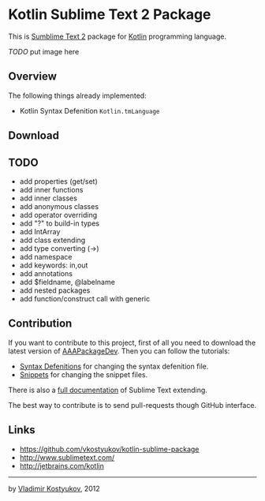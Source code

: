 Kotlin Sublime Text 2 Package 
=============================

This is [Sumblime Text 2](http://www.sublimetext.com/) package for [Kotlin](http://jetbrains.com/kotlin) programming language.

*TODO* put image here

Overview
--------

The following things already implemented:

* Kotlin Syntax Defenition <code>Kotlin.tmLanguage</code>

Download
--------

TODO
----
* add properties (get/set)
* add inner functions
* add inner classes
* add anonymous classes
* add operator overriding
* add "?" to build-in types
* add IntArray
* add class extending
* add type converting (->)
* add namespace
* add keywords: in,out
* add annotations
* add $fieldname, @labelname
* add nested packages
* add function/construct call with generic

Contribution
------------

If you want to contribute to this project, first of all you need to download the latest version of [AAAPackageDev](https://bitbucket.org/guillermooo/aaapackagedev). 
Then you can follow the tutorials:

* [Syntax Defenitions](http://sublimetext.info/docs/en/extensibility/syntaxdefs.html) for changing the syntax defenition file. 
* [Snippets](http://sublimetext.info/docs/en/extensibility/snippets.html) for changing the snippet files.

There is also a [full documentation](http://sublimetext.info/docs/en/extensibility/extensibility.html) of Sublime Text extending.

The best way to contribute is to send pull-requests though GitHub interface.

Links
-----

* https://github.com/vkostyukov/kotlin-sublime-package
* http://www.sublimetext.com/
* http://jetbrains.com/kotlin

----
by [Vladimir Kostyukov](http://vkostyukov.ru), 2012